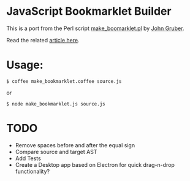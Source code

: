 # JavaScript Bookmarklet Builder

This is a port from the Perl script [make_boomarklet.pl](https://gist.github.com/gruber/8658935) by [John Gruber](https://github.com/gruber).

Read the related [article here](http://daringfireball.net/2007/03/javascript_bookmarklet_builder).

# Usage:

```
$ coffee make_bookmarklet.coffee source.js
```

or

```
$ node make_bookmarklet.js source.js
```

# TODO
* Remove spaces before and after the equal sign
* Compare source and target AST
* Add Tests
* Create a Desktop app based on Electron for quick drag-n-drop functionality?
